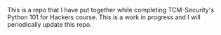This is a repo that I have put together while completing TCM-Security's Python 101 for Hackers course. This is a work in progress and I will periodically update this repo.
